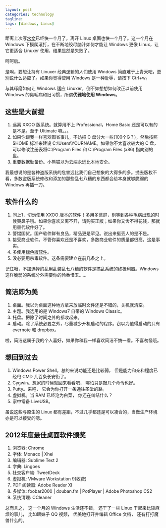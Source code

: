 ```yaml
---
layout: post
categories: technology
tagline: 
tags: [Windows, Linux]
---
```

距离上次写[水文](http://xiaoxiongmao.me/2012/12/12/goodbye-linux-de.html)已经快一个月了，离开 Linux 桌面也快一个月了。这一个月在 Windows 下摸爬滚打，在不断地绞尽脑汁如何才能让 Windows 更像 Linux，让它更适合 Linuxer 使用，结果显然是失败了。

呵呵后。

是啊，要想让持有 Linuxer 经典逻辑的人们使用 Windows 简直难于上青天吧，更别说什么适应了。如果你觉得使用 Windows 是一种耻辱，请按下 Ctrl+w。

与其琢磨如何让 Windows 适应 Linuxer，倒不如想想如何改正以前使用 Windows 的臭毛病和旧习惯，所谓**优雅地使用 Windows**。

## 这些是大前提
1. 远离 XXOO 版系统。就算用不上 Professional，Home Basic 还是可以有的是不是。至于 Ultimate 嘛。。。
2. 如果你跟我一样喜欢图省事儿，不妨把 C 盘分大一些(100个G？)，然后按照 $HOME 标准来建设 C:\Users\YOURNAME。如果你不太喜欢较大的 C 盘，可以修改注册表将C:\Program Files 和 C:\Program Files (x86) 指向别的盘。
3. 重要数据勤备份。小熊猫以为云端永远比本地安全。

我最想说的是各种盗版系统的危害远比我们自己想象的大得多的多。抛去版权不看，多数盗版系统修改和添加的那些乱七八糟的东西都会给本身就够脆弱的 Windows 再插一刀。

## 软件什么的
1. 同上1，切勿使用 XXOO 版本的软件！多用多蓝屏，别等到各种毛病出现的时候哭鼻子哦。如果你喜欢又离不开，请购买正版；如果你又舍不得花钱，那就用替代软件好了。
2. 警惕国货。国产软件鲜有良品，精品更是罕见。说出来挺丢人的是不是。
3. 接受商业软件。不管你喜欢还是不喜欢，多数商业软件的质量都很高，这是事实。
4. 多使用[绿色版软件](http://baike.baidu.com/view/389088.htm)。
5. 没必要用杀毒软件。这条需要建立在前几条之上。

记住哦，不加选择的乱用乱装乱七八糟的软件是搞乱系统的终极利器。Windows 这样脆弱的系统分外需要你的怜香惜玉……

## 简洁即为美
1. 桌面。我以为桌面这种地方拿来放临时文件还是不错的，关机就清空。
2. 主题。我选用的是 Windows7 自带的 Windows Classic。
3. 托盘。把除了时间之外的都收起来。
4. 启动。除了系统必要之外，尽量减少开机启动的程序。窃以为值得启动的只有 evernote 和 dropbox。

啦，简洁这属于我的个人喜好，如果你和我一样喜欢简洁不妨一看。不喜勿怪哦。

## 想回到过去
1. Windows Power Shell。总的来说功能还是比较弱， 但是能力和亲和程度已经甩 CMD 几百条长安街了。
2. Cygwin。想家的时候就回来看看吧， 哪怕只是敲几个命令也好。
3. Putty。来吧， 它会为你打开一条通往圣堂的路。
4. 虚拟机。当 RAM 已经沦为白菜， 你还在纠结什么？
5. 家中常备 LiveUSB。

虽说这些与原生的 Linux 都有差距，不过几乎都还是可以凑合的，当做生产环境亦是可以接受的嗯。

## 2012年度最佳桌面软件颁奖
1. 浏览器: Chrome
2. 字体: Monaco | Xhei
3. 编辑器: Sublime Text 2
4. 字典: Lingoes
5. 社交客户端: TweetDeck
6. 虚拟机: VMware Workstation 9(收费)
7. PDF 阅读器: Adobe Reader XI
8. 多媒体: foobar2000 | douban.fm | PotPlayer | Adobe Photoshop CS2
9. 系统清理: CCleaner

总而言之， 这一个月的 Windows 生活还不错， 还干了一些 Linux 干起来比较麻烦的事儿， 比如跟妹子 QQ 视频， 优美地打开并编辑 Office 文档， 还有打打魔兽什么的。